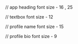 // app heading font size - 16 , 25

// textbox font size - 12

// profile name font size - 15

// profile bio font size - 9